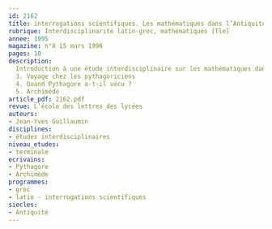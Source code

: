 ```yaml
---
id: 2162
title: interrogations scientifiques. Les mathématiques dans l’Antiquité (3/5)
rubrique: Interdisciplinarité latin-grec, mathématiques [Tle]
annee: 1995
magazine: n°8 15 mars 1996
pages: 10
description: 
  Introduction à une étude interdisciplinaire sur les mathématiques dans l’Antiquité autour de textes latins et grecs…
  3. Voyage chez les pythagoriciens
  4. Quand Pythagore a-t-il vécu ?
  5. Archimède
article_pdf: 2162.pdf
revue: L’école des lettres des lycées
auteurs:
- Jean-Yves Guillaumin
disciplines:
- études interdisciplinaires
niveau_etudes:
- terminale
ecrivains:
- Pythagore
- Archimède
programmes:
- grec
- latin - interrogations scientifiques
siecles:
- Antiquité
---
```

